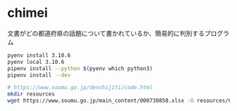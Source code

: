 # chimei
文書がどの都道府県の話題について書かれているか、簡易的に判別するプログラム

```bash
pyenv install 3.10.6
pyenv local 3.10.6
pipenv install --python $(pyenv which python3)
pipenv install --dev

# https://www.soumu.go.jp/denshijiti/code.html
mkdir resources
wget https://www.soumu.go.jp/main_content/000730858.xlsx -O resources/000730858.xlsx
```
